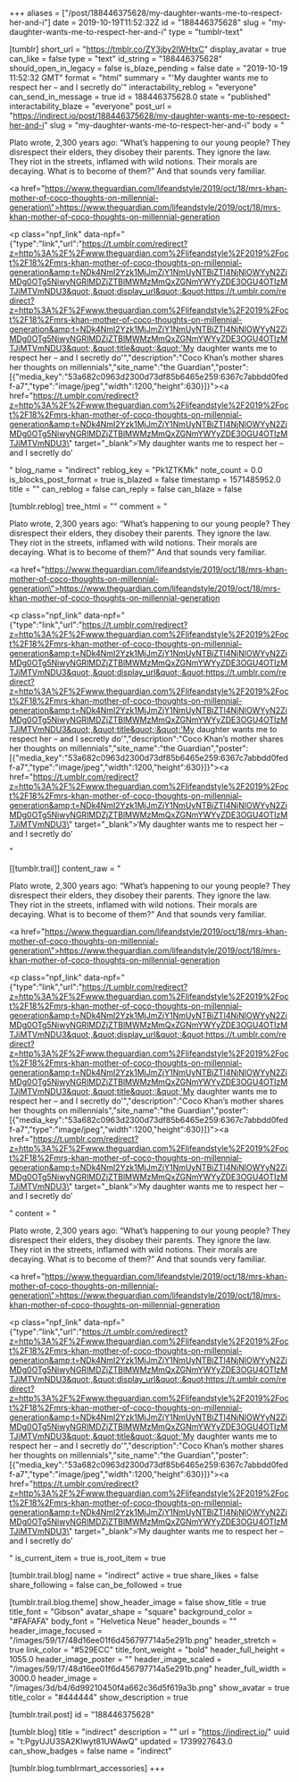 +++
aliases = ["/post/188446375628/my-daughter-wants-me-to-respect-her-and-i"]
date = 2019-10-19T11:52:32Z
id = "188446375628"
slug = "my-daughter-wants-me-to-respect-her-and-i"
type = "tumblr-text"

[tumblr]
short_url = "https://tmblr.co/ZY3jby2lWHtxC"
display_avatar = true
can_like = false
type = "text"
id_string = "188446375628"
should_open_in_legacy = false
is_blaze_pending = false
date = "2019-10-19 11:52:32 GMT"
format = "html"
summary = "'My daughter wants me to respect her – and I secretly do'"
interactability_reblog = "everyone"
can_send_in_message = true
id = 188446375628.0
state = "published"
interactability_blaze = "everyone"
post_url = "https://indirect.io/post/188446375628/my-daughter-wants-me-to-respect-her-and-i"
slug = "my-daughter-wants-me-to-respect-her-and-i"
body = "<p>Plato wrote, 2,300 years ago: “What’s happening to our young people? They disrespect their elders, they disobey their parents. They ignore the law. They riot in the streets, inflamed with wild notions. Their morals are decaying. What is to become of them?” And that sounds very familiar.</p><p><a href=\"https://www.theguardian.com/lifeandstyle/2019/oct/18/mrs-khan-mother-of-coco-thoughts-on-millennial-generation\">https://www.theguardian.com/lifeandstyle/2019/oct/18/mrs-khan-mother-of-coco-thoughts-on-millennial-generation</a></p><p class=\"npf_link\" data-npf=\"{&quot;type&quot;:&quot;link&quot;,&quot;url&quot;:&quot;https://t.umblr.com/redirect?z=http%3A%2F%2Fwww.theguardian.com%2Flifeandstyle%2F2019%2Foct%2F18%2Fmrs-khan-mother-of-coco-thoughts-on-millennial-generation&amp;t=NDk4NmI2Yzk1MjJmZjY1NmUyNTBiZTI4NjNlOWYyN2ZiMDg0OTg5NiwyNGRlMDZjZTBlMWMzMmQxZGNmYWYyZDE3OGU4OTIzMTJiMTVmNDU3&quot;,&quot;display_url&quot;:&quot;https://t.umblr.com/redirect?z=http%3A%2F%2Fwww.theguardian.com%2Flifeandstyle%2F2019%2Foct%2F18%2Fmrs-khan-mother-of-coco-thoughts-on-millennial-generation&amp;t=NDk4NmI2Yzk1MjJmZjY1NmUyNTBiZTI4NjNlOWYyN2ZiMDg0OTg5NiwyNGRlMDZjZTBlMWMzMmQxZGNmYWYyZDE3OGU4OTIzMTJiMTVmNDU3&quot;,&quot;title&quot;:&quot;'My daughter wants me to respect her – and I secretly do'&quot;,&quot;description&quot;:&quot;Coco Khan’s mother shares her thoughts on millennials&quot;,&quot;site_name&quot;:&quot;the Guardian&quot;,&quot;poster&quot;:[{&quot;media_key&quot;:&quot;53a682c0963d2300d73df85b6465e259:6367c7abbdd0fedf-a7&quot;,&quot;type&quot;:&quot;image/jpeg&quot;,&quot;width&quot;:1200,&quot;height&quot;:630}]}\"><a href=\"https://t.umblr.com/redirect?z=http%3A%2F%2Fwww.theguardian.com%2Flifeandstyle%2F2019%2Foct%2F18%2Fmrs-khan-mother-of-coco-thoughts-on-millennial-generation&amp;t=NDk4NmI2Yzk1MjJmZjY1NmUyNTBiZTI4NjNlOWYyN2ZiMDg0OTg5NiwyNGRlMDZjZTBlMWMzMmQxZGNmYWYyZDE3OGU4OTIzMTJiMTVmNDU3\" target=\"_blank\">&lsquo;My daughter wants me to respect her – and I secretly do&rsquo;</a></p>"
blog_name = "indirect"
reblog_key = "Pk1ZTKMk"
note_count = 0.0
is_blocks_post_format = true
is_blazed = false
timestamp = 1571485952.0
title = ""
can_reblog = false
can_reply = false
can_blaze = false

[tumblr.reblog]
tree_html = ""
comment = "<p>Plato wrote, 2,300 years ago: “What’s happening to our young people? They disrespect their elders, they disobey their parents. They ignore the law. They riot in the streets, inflamed with wild notions. Their morals are decaying. What is to become of them?” And that sounds very familiar.</p><p><a href=\"https://www.theguardian.com/lifeandstyle/2019/oct/18/mrs-khan-mother-of-coco-thoughts-on-millennial-generation\">https://www.theguardian.com/lifeandstyle/2019/oct/18/mrs-khan-mother-of-coco-thoughts-on-millennial-generation</a></p><p class=\"npf_link\" data-npf=\"{&quot;type&quot;:&quot;link&quot;,&quot;url&quot;:&quot;https://t.umblr.com/redirect?z=http%3A%2F%2Fwww.theguardian.com%2Flifeandstyle%2F2019%2Foct%2F18%2Fmrs-khan-mother-of-coco-thoughts-on-millennial-generation&amp;t=NDk4NmI2Yzk1MjJmZjY1NmUyNTBiZTI4NjNlOWYyN2ZiMDg0OTg5NiwyNGRlMDZjZTBlMWMzMmQxZGNmYWYyZDE3OGU4OTIzMTJiMTVmNDU3&quot;,&quot;display_url&quot;:&quot;https://t.umblr.com/redirect?z=http%3A%2F%2Fwww.theguardian.com%2Flifeandstyle%2F2019%2Foct%2F18%2Fmrs-khan-mother-of-coco-thoughts-on-millennial-generation&amp;t=NDk4NmI2Yzk1MjJmZjY1NmUyNTBiZTI4NjNlOWYyN2ZiMDg0OTg5NiwyNGRlMDZjZTBlMWMzMmQxZGNmYWYyZDE3OGU4OTIzMTJiMTVmNDU3&quot;,&quot;title&quot;:&quot;'My daughter wants me to respect her – and I secretly do'&quot;,&quot;description&quot;:&quot;Coco Khan’s mother shares her thoughts on millennials&quot;,&quot;site_name&quot;:&quot;the Guardian&quot;,&quot;poster&quot;:[{&quot;media_key&quot;:&quot;53a682c0963d2300d73df85b6465e259:6367c7abbdd0fedf-a7&quot;,&quot;type&quot;:&quot;image/jpeg&quot;,&quot;width&quot;:1200,&quot;height&quot;:630}]}\"><a href=\"https://t.umblr.com/redirect?z=http%3A%2F%2Fwww.theguardian.com%2Flifeandstyle%2F2019%2Foct%2F18%2Fmrs-khan-mother-of-coco-thoughts-on-millennial-generation&amp;t=NDk4NmI2Yzk1MjJmZjY1NmUyNTBiZTI4NjNlOWYyN2ZiMDg0OTg5NiwyNGRlMDZjZTBlMWMzMmQxZGNmYWYyZDE3OGU4OTIzMTJiMTVmNDU3\" target=\"_blank\">‘My daughter wants me to respect her – and I secretly do’</a></p>"

[[tumblr.trail]]
content_raw = "<p>Plato wrote, 2,300 years ago: “What’s happening to our young people? They disrespect their elders, they disobey their parents. They ignore the law. They riot in the streets, inflamed with wild notions. Their morals are decaying. What is to become of them?” And that sounds very familiar.</p><p><a href=\"https://www.theguardian.com/lifeandstyle/2019/oct/18/mrs-khan-mother-of-coco-thoughts-on-millennial-generation\">https://www.theguardian.com/lifeandstyle/2019/oct/18/mrs-khan-mother-of-coco-thoughts-on-millennial-generation</a></p><p class=\"npf_link\" data-npf=\"{&quot;type&quot;:&quot;link&quot;,&quot;url&quot;:&quot;https://t.umblr.com/redirect?z=http%3A%2F%2Fwww.theguardian.com%2Flifeandstyle%2F2019%2Foct%2F18%2Fmrs-khan-mother-of-coco-thoughts-on-millennial-generation&amp;t=NDk4NmI2Yzk1MjJmZjY1NmUyNTBiZTI4NjNlOWYyN2ZiMDg0OTg5NiwyNGRlMDZjZTBlMWMzMmQxZGNmYWYyZDE3OGU4OTIzMTJiMTVmNDU3&quot;,&quot;display_url&quot;:&quot;https://t.umblr.com/redirect?z=http%3A%2F%2Fwww.theguardian.com%2Flifeandstyle%2F2019%2Foct%2F18%2Fmrs-khan-mother-of-coco-thoughts-on-millennial-generation&amp;t=NDk4NmI2Yzk1MjJmZjY1NmUyNTBiZTI4NjNlOWYyN2ZiMDg0OTg5NiwyNGRlMDZjZTBlMWMzMmQxZGNmYWYyZDE3OGU4OTIzMTJiMTVmNDU3&quot;,&quot;title&quot;:&quot;'My daughter wants me to respect her – and I secretly do'&quot;,&quot;description&quot;:&quot;Coco Khan’s mother shares her thoughts on millennials&quot;,&quot;site_name&quot;:&quot;the Guardian&quot;,&quot;poster&quot;:[{&quot;media_key&quot;:&quot;53a682c0963d2300d73df85b6465e259:6367c7abbdd0fedf-a7&quot;,&quot;type&quot;:&quot;image/jpeg&quot;,&quot;width&quot;:1200,&quot;height&quot;:630}]}\"><a href=\"https://t.umblr.com/redirect?z=http%3A%2F%2Fwww.theguardian.com%2Flifeandstyle%2F2019%2Foct%2F18%2Fmrs-khan-mother-of-coco-thoughts-on-millennial-generation&amp;t=NDk4NmI2Yzk1MjJmZjY1NmUyNTBiZTI4NjNlOWYyN2ZiMDg0OTg5NiwyNGRlMDZjZTBlMWMzMmQxZGNmYWYyZDE3OGU4OTIzMTJiMTVmNDU3\" target=\"_blank\">‘My daughter wants me to respect her – and I secretly do’</a></p>"
content = "<p>Plato wrote, 2,300 years ago: &ldquo;What&rsquo;s happening to our young people? They disrespect their elders, they disobey their parents. They ignore the law. They riot in the streets, inflamed with wild notions. Their morals are decaying. What is to become of them?&rdquo; And that sounds very familiar.</p><p><a href=\"https://www.theguardian.com/lifeandstyle/2019/oct/18/mrs-khan-mother-of-coco-thoughts-on-millennial-generation\">https://www.theguardian.com/lifeandstyle/2019/oct/18/mrs-khan-mother-of-coco-thoughts-on-millennial-generation</a></p><p class=\"npf_link\" data-npf=\"{&quot;type&quot;:&quot;link&quot;,&quot;url&quot;:&quot;https://t.umblr.com/redirect?z=http%3A%2F%2Fwww.theguardian.com%2Flifeandstyle%2F2019%2Foct%2F18%2Fmrs-khan-mother-of-coco-thoughts-on-millennial-generation&amp;t=NDk4NmI2Yzk1MjJmZjY1NmUyNTBiZTI4NjNlOWYyN2ZiMDg0OTg5NiwyNGRlMDZjZTBlMWMzMmQxZGNmYWYyZDE3OGU4OTIzMTJiMTVmNDU3&quot;,&quot;display_url&quot;:&quot;https://t.umblr.com/redirect?z=http%3A%2F%2Fwww.theguardian.com%2Flifeandstyle%2F2019%2Foct%2F18%2Fmrs-khan-mother-of-coco-thoughts-on-millennial-generation&amp;t=NDk4NmI2Yzk1MjJmZjY1NmUyNTBiZTI4NjNlOWYyN2ZiMDg0OTg5NiwyNGRlMDZjZTBlMWMzMmQxZGNmYWYyZDE3OGU4OTIzMTJiMTVmNDU3&quot;,&quot;title&quot;:&quot;'My daughter wants me to respect her &ndash; and I secretly do'&quot;,&quot;description&quot;:&quot;Coco Khan&rsquo;s mother shares her thoughts on millennials&quot;,&quot;site_name&quot;:&quot;the Guardian&quot;,&quot;poster&quot;:[{&quot;media_key&quot;:&quot;53a682c0963d2300d73df85b6465e259:6367c7abbdd0fedf-a7&quot;,&quot;type&quot;:&quot;image/jpeg&quot;,&quot;width&quot;:1200,&quot;height&quot;:630}]}\"><a href=\"https://t.umblr.com/redirect?z=http%3A%2F%2Fwww.theguardian.com%2Flifeandstyle%2F2019%2Foct%2F18%2Fmrs-khan-mother-of-coco-thoughts-on-millennial-generation&amp;t=NDk4NmI2Yzk1MjJmZjY1NmUyNTBiZTI4NjNlOWYyN2ZiMDg0OTg5NiwyNGRlMDZjZTBlMWMzMmQxZGNmYWYyZDE3OGU4OTIzMTJiMTVmNDU3\" target=\"_blank\">&lsquo;My daughter wants me to respect her &ndash; and I secretly do&rsquo;</a></p>"
is_current_item = true
is_root_item = true

[tumblr.trail.blog]
name = "indirect"
active = true
share_likes = false
share_following = false
can_be_followed = true

[tumblr.trail.blog.theme]
show_header_image = false
show_title = true
title_font = "Gibson"
avatar_shape = "square"
background_color = "#FAFAFA"
body_font = "Helvetica Neue"
header_bounds = ""
header_image_focused = "/images/59/17/48d16ee01f6d456797714a5e291b.png"
header_stretch = true
link_color = "#529ECC"
title_font_weight = "bold"
header_full_height = 1055.0
header_image_poster = ""
header_image_scaled = "/images/59/17/48d16ee01f6d456797714a5e291b.png"
header_full_width = 3000.0
header_image = "/images/3d/b4/6d99210450f4a662c36d5f619a3b.png"
show_avatar = true
title_color = "#444444"
show_description = true

[tumblr.trail.post]
id = "188446375628"

[tumblr.blog]
title = "indirect"
description = ""
url = "https://indirect.io/"
uuid = "t:PgyUJU3SA2Klwyt81UWAwQ"
updated = 1739927643.0
can_show_badges = false
name = "indirect"

[tumblr.blog.tumblrmart_accessories]
+++
